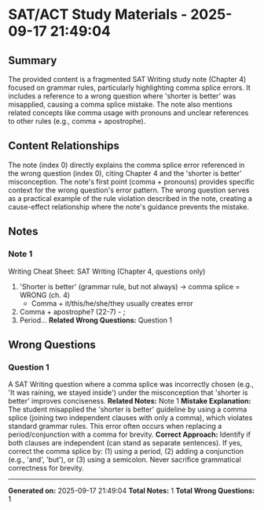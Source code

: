 # SAT/ACT Study Materials - 2025-09-17 21:49:04

## Summary
The provided content is a fragmented SAT Writing study note (Chapter 4) focused on grammar rules, particularly highlighting comma splice errors. It includes a reference to a wrong question where 'shorter is better' was misapplied, causing a comma splice mistake. The note also mentions related concepts like comma usage with pronouns and unclear references to other rules (e.g., comma + apostrophe).

## Content Relationships
The note (index 0) directly explains the comma splice error referenced in the wrong question (index 0), citing Chapter 4 and the 'shorter is better' misconception. The note's first point (comma + pronouns) provides specific context for the wrong question's error pattern. The wrong question serves as a practical example of the rule violation described in the note, creating a cause-effect relationship where the note's guidance prevents the mistake.

## Notes
### Note 1
Writing Cheat Sheet: SAT Writing (Chapter 4, questions only)
1. 'Shorter is better' (grammar rule, but not always) → comma splice = WRONG (ch. 4)
   - Comma + it/this/he/she/they usually creates error
2. Comma + apostrophe? (22-7) - ;
3. Period...
**Related Wrong Questions:** Question 1

## Wrong Questions
### Question 1
A SAT Writing question where a comma splice was incorrectly chosen (e.g., 'It was raining, we stayed inside') under the misconception that 'shorter is better' improves conciseness.
**Related Notes:** Note 1
**Mistake Explanation:** The student misapplied the 'shorter is better' guideline by using a comma splice (joining two independent clauses with only a comma), which violates standard grammar rules. This error often occurs when replacing a period/conjunction with a comma for brevity.
**Correct Approach:** Identify if both clauses are independent (can stand as separate sentences). If yes, correct the comma splice by: (1) using a period, (2) adding a conjunction (e.g., 'and', 'but'), or (3) using a semicolon. Never sacrifice grammatical correctness for brevity.

---
**Generated on:** 2025-09-17 21:49:04
**Total Notes:** 1
**Total Wrong Questions:** 1